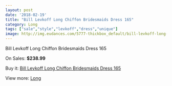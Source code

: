```yaml
---
layout: post
date: '2018-02-19'
title: "Bill Levkoff Long Chiffon Bridesmaids Dress 165"
category: Long
tags: ["sale","style","levkoff","dress","unique"]
image: http://img.eudances.com/5777-thickbox_default/bill-levkoff-long-chiffon-bridesmaids-dress-165.jpg
---
```

Bill Levkoff Long Chiffon Bridesmaids Dress 165

On Sales: **$238.99**
<a href="https://www.eudances.com/en/long/2018-bill-levkoff-long-chiffon-bridesmaids-dress-165.html"><amp-img layout="responsive" width="600" height="600" src="//img.eudances.com/5777-thickbox_default/bill-levkoff-long-chiffon-bridesmaids-dress-165.jpg" alt="Bill Levkoff Long Chiffon Bridesmaids Dress 165 0" /></a>

Buy it: [Bill Levkoff Long Chiffon Bridesmaids Dress 165](https://www.eudances.com/en/long/2018-bill-levkoff-long-chiffon-bridesmaids-dress-165.html "Bill Levkoff Long Chiffon Bridesmaids Dress 165")

View more: [Long](https://www.eudances.com/en/21-long "Long")